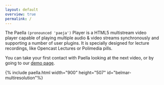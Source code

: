 ```yaml
---
layout: default
overview: true
permalink: /
---
```

The Paella `(pronounced 'paeja')` Player is a HTML5 multistream video player capable of 
playing multiple audio & video streams synchronously and supporting a number of user plugins. 
It is specially designed for lecture recordings, like Opencast Lectures or Polimedia pills.

You can take your first contact with Paella looking at the next video, or by going to our [demo page](demos). 

{% include paella.html width="900" height="507" id="belmar-multiresolution"%}

